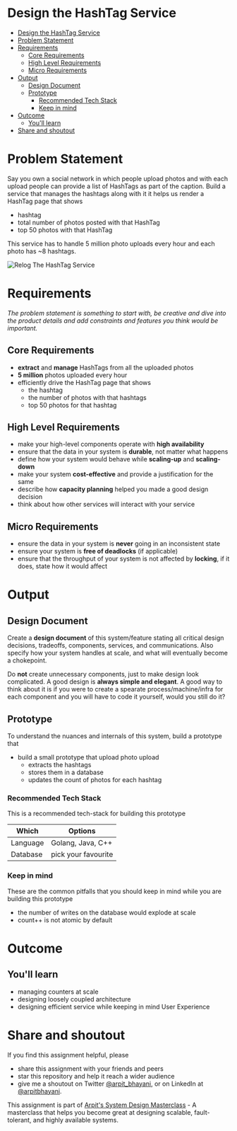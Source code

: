 Design the HashTag Service
===

<!--ts-->
* [Design the HashTag Service](#design-the-hashtag-service)
* [Problem Statement](#problem-statement)
* [Requirements](#requirements)
   * [Core Requirements](#core-requirements)
   * [High Level Requirements](#high-level-requirements)
   * [Micro Requirements](#micro-requirements)
* [Output](#output)
   * [Design Document](#design-document)
   * [Prototype](#prototype)
      * [Recommended Tech Stack](#recommended-tech-stack)
      * [Keep in mind](#keep-in-mind)
* [Outcome](#outcome)
   * [You'll learn](#youll-learn)
* [Share and shoutout](#share-and-shoutout)
<!--te-->

# Problem Statement

Say you own a social network in which people upload photos and with each upload people can provide a list of HashTags as part of the caption. Build a service that manages the hashtags along with it it helps us render a HashTag page that shows

 - hashtag
 - total number of photos posted with that HashTag
 - top 50 photos with that HashTag

This service has to handle 5 million photo uploads every hour and each photo has ~8 hashtags.

![Relog The HashTag Service](https://user-images.githubusercontent.com/4745789/139570503-5b213da5-3a74-4187-9843-c3f718abe0e4.png)

# Requirements

<!--rs-->
*The problem statement is something to start with, be creative and dive into the product details and add constraints and features you think would be important.*
<!--re-->

## Core Requirements

 - **extract** and **manage** HashTags from all the uploaded photos
 - **5 million** photos uploaded every hour
 - efficiently drive the HashTag page that shows
     - the hashtag
     - the number of photos with that hashtags
     - top 50 photos for that hashtag

##  High Level Requirements
<!--hs-->
- make your high-level components operate with **high availability**
 - ensure that the data in your system is **durable**, not matter what happens
 - define how your system would behave while **scaling-up** and **scaling-down**
 - make your system **cost-effective** and provide a justification for the same
 - describe how **capacity planning** helped you made a good design decision 
 - think about how other services will interact with your service
<!--he-->

##  Micro Requirements
<!--ms-->
- ensure the data in your system is **never** going in an inconsistent state
 - ensure your system is **free of deadlocks** (if applicable)
 - ensure that the throughput of your system is not affected by **locking**, if it does, state how it would affect
<!--me-->

# Output

## Design Document
<!--ds-->
Create a **design document** of this system/feature stating all critical design decisions, tradeoffs, components, services, and communications. Also specify how your system handles at scale, and what will eventually become a chokepoint.

Do **not** create unnecessary components, just to make design look complicated. A good design is **always simple and elegant**. A good way to think about it is if you were to create a spearate process/machine/infra for each component and you will have to code it yourself, would you still do it?
<!--de-->

## Prototype

To understand the nuances and internals of this system, build a prototype that

- build a small prototype that upload photo upload
   - extracts the hashtags
   - stores them in a database
   - updates the count of photos for each hashtag

###  Recommended Tech Stack

This is a recommended tech-stack for building this prototype

|Which|Options|
|-----|-----|
|Language|Golang, Java, C++|
|Database|pick your favourite|

###  Keep in mind

These are the common pitfalls that you should keep in mind while you are building this prototype

- the number of writes on the database would explode at scale
- count++ is not atomic by default

# Outcome

##  You'll learn

- managing counters at scale
- designing loosely coupled architecture
- designing efficient service while keeping in mind User Experience

<!--fs-->
#  Share and shoutout

If you find this assignment helpful, please
 - share this assignment with your friends and peers
 - star this repository and help it reach a wider audience
 - give me a shoutout on Twitter [@arpit_bhayani](https://twitter.com/@arpit_bhayani), or on LinkedIn at [@arpitbhayani](https://www.linkedin.com/in/arpitbhayani/).

This assignment is part of [Arpit's System Design Masterclass](https://arpitbhayani.me/masterclass) - A masterclass that helps you become great at designing scalable, fault-tolerant, and highly available systems.
<!--fe-->